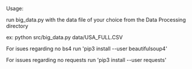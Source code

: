 Usage:

run big_data.py with the data file of your choice from the Data Processing directory

ex: python src/big_data.py data/USA_FULL.CSV

For isues regarding no bs4
run 'pip3 install --user beautifulsoup4'

For issues regarding no requests
run 'pip3 install --user requests'
